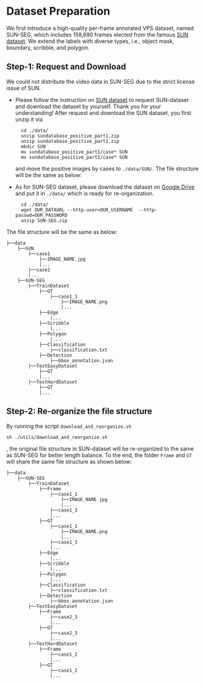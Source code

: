 # Dataset Preparation

We first introduce a high-quality per-frame annotated VPS dataset, named SUN-SEG, which includes 158,690 frames elected from the famous [SUN dataset](http://amed8k.sundatabase.org). We extend the labels with diverse types, i.e., object mask, boundary, scribble, and polygon.

## Step-1: Request and Download

We could not distribute the video data in SUN-SEG due to the strict license issue of SUN. 

- Please follow the instruction on [SUN dataset](http://amed8k.sundatabase.org) to request SUN-dataset and download the dataset by yourself. Thank you for your understanding! After request and download the SUN dataset, you first unzip it via 
    
        cd ./data/
        unzip sundatabase_positive_part1.zip
        unzip sundatabase_positive_part2.zip
        mkdir SUN
        mv sundatabase_positive_part1/case* SUN
        mv sundatabase_positive_part2/case* SUN
        
    
    and move the positive images by cases to `./data/SUN/`. The file structure will be the same as below:

- As for SUN-SEG dataset, please download the dataset on [Google Drive]() and put it in `./data/` which is ready for re-organization.


        cd ./data/
        wget OUR_DATAURL --http-user=OUR_USERNAME  --http-passwd=OUR_PASSWORD 
        unzip SUN-SEG.zip

The file structure will be the same as below:

```
├──data
    ├──SUN
        ├──case1
            ├──IMAGE_NAME.jpg
            |...
        ├──case2
        |...
    ├──SUN-SEG
        ├──TrainDataset
            ├──GT
                ├──case1_1
                    ├──IMAGE_NAME.png
                    |...
            ├──Edge
                |...
            ├──Scribble
                |...
            ├──Polygon
                |...
            ├──Classification
                ├──classification.txt
            ├──Detection
                ├──bbox_annotation.json
        ├──TestEasyDataset
            ├──GT
            |...
        ├──TestHardDataset
            ├──GT
            |...
```

## Step-2: Re-organize the file structure

By running the script `download_and_reorganize.sh` 

    sh ./utils/download_and_reorganize.sh
        
, the original file structure in SUN-dataset will be re-organized to the same as SUN-SEG for better length balance. To the end, the folder `Frame` and `GT` will share the same file structure as shown below:

```
├──data
    ├──SUN-SEG
        ├──TrainDataset
            ├──Frame
                ├──case1_1
                    ├──IMAGE_NAME.jpg
                    |...
                ├──case1_3
                |...
            ├──GT
                ├──case1_1
                    ├──IMAGE_NAME.png
                    |...
                ├──case1_3
                |...
            ├──Edge
                |...
            ├──Scribble
                |...
            ├──Polygon
                |...
            ├──Classification
                ├──classification.txt
            ├──Detection
                ├──bbox_annotation.json
        ├──TestEasyDataset
            ├──Frame
                ├──case2_3
                |...
            ├──GT
                ├──case2_3
                |...
        ├──TestHardDataset
            ├──Frame
                ├──case1_2
                |...
            ├──GT
                ├──case1_2
                |...
```